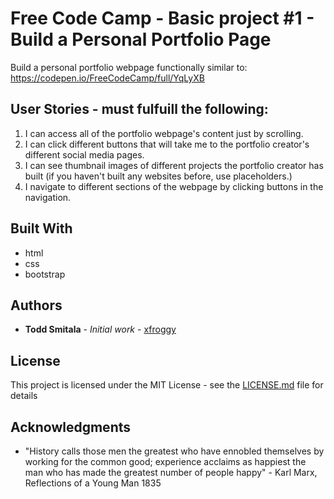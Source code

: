# Free Code Camp - Basic project #1 - Build a Personal Portfolio Page

Build a personal portfolio webpage functionally similar to:  https://codepen.io/FreeCodeCamp/full/YqLyXB

## User Stories - must fulfuill the following:

1. I can access all of the portfolio webpage's content just by scrolling.
2. I can click different buttons that will take me to the portfolio creator's different social media pages.
3.  I can see thumbnail images of different projects the portfolio creator has built (if you haven't built any websites before, use placeholders.)
4.  I navigate to different sections of the webpage by clicking buttons in the navigation.

## Built With

* html
* css
* bootstrap

## Authors

* **Todd Smitala** - *Initial work* - [xfroggy](https://github.com/xfroggy)


## License

This project is licensed under the MIT License - see the [LICENSE.md](LICENSE.md) file for details

## Acknowledgments

* "History calls those men the greatest who have ennobled themselves by working for the common good; experience acclaims as happiest the man who has made the greatest number of people happy" - Karl Marx, Reflections of a Young Man 1835

